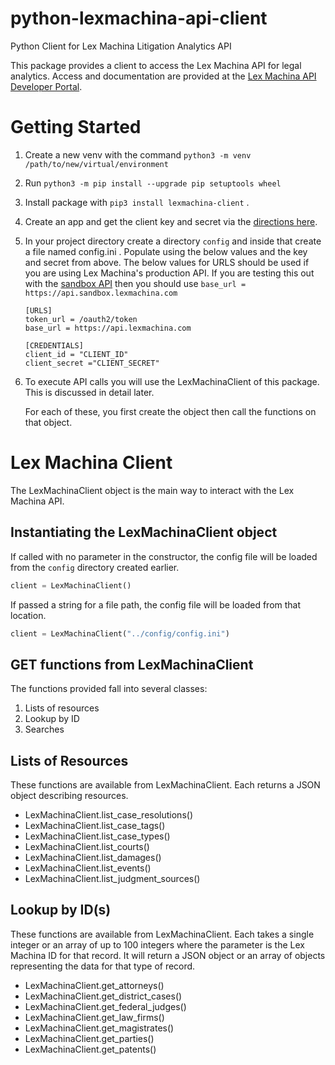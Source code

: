 # python-lexmachina-api-client
Python Client for Lex Machina Litigation Analytics API 

This package provides a client to access the Lex Machina API for legal analytics. Access and documentation are provided at the [Lex Machina API Developer Portal](https://developer.lexmachina.com/).

# Getting Started

1. Create a new venv with the command `python3 -m venv /path/to/new/virtual/environment`
2. Run `python3 -m pip install --upgrade pip setuptools wheel`
3. Install package with `pip3 install lexmachina-client` .
1. Create an app and get the client key and secret via the [directions here](https://developer.lexmachina.com/default/docs/generating_oauth_credentials).

1. In your project directory create a directory `config` and inside that create a file named config.ini . Populate using the below values and the key and secret from above. The below values for URLS should be used if you are using Lex Machina's production API. If you are testing this out with the [sandbox API](https://developer.lexmachina.com/default/documentation/lexmachina-sandbox) then you should use `base_url = https://api.sandbox.lexmachina.com`

    ```
    [URLS]
    token_url = /oauth2/token
    base_url = https://api.lexmachina.com

    [CREDENTIALS]
    client_id = "CLIENT_ID"
    client_secret ="CLIENT_SECRET"
    ```

1. To execute API calls you will use the LexMachinaClient of this package. This is discussed in detail later.

    For each of these, you first create the object then call the functions on that object.


# Lex Machina Client

The LexMachinaClient object is the main way to interact with the Lex Machina API.



## Instantiating the LexMachinaClient object

If called with no parameter in the constructor, the config file will be loaded from the `config` directory created earlier.
 
```python
client = LexMachinaClient()
```

If passed a string for a file path, the config file will be loaded from that location. 

```python
client = LexMachinaClient("../config/config.ini")
```


## GET functions from LexMachinaClient

The functions provided fall into several classes:
1. Lists of resources
2. Lookup by ID
3. Searches

## Lists of Resources

These functions are available from LexMachinaClient. Each returns a JSON object describing resources. 

- LexMachinaClient.list_case_resolutions()
- LexMachinaClient.list_case_tags()
- LexMachinaClient.list_case_types()
- LexMachinaClient.list_courts()
- LexMachinaClient.list_damages()
- LexMachinaClient.list_events()
- LexMachinaClient.list_judgment_sources()


## Lookup by ID(s)
These functions are available from LexMachinaClient. Each takes a single integer or an array of up to 100 integers where the parameter is the Lex Machina ID for that record. It will return a JSON object or an array of objects representing the data for that type of record.

- LexMachinaClient.get_attorneys()
- LexMachinaClient.get_district_cases()
- LexMachinaClient.get_federal_judges()
- LexMachinaClient.get_law_firms()
- LexMachinaClient.get_magistrates()
- LexMachinaClient.get_parties()
- LexMachinaClient.get_patents()


